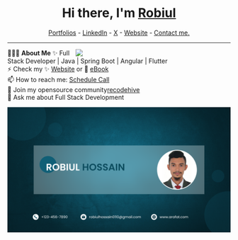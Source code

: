 <h1 align="center"> Hi there, I'm <a href="https://www.linkedin.com/in/robiul-hossain-3b202a1b9/">Robiul</a> </h1>

<!--- Adding Header Elements -->
<p align="center">
  <a href="http://sanjaykv.com/">Portfolios</a> -
  <a href="https://www.linkedin.com/in/robiul-hossain-3b202a1b9/">LinkedIn</a> - 
  <a href="#">X</a> -
  <a href="https://10minuts.vercel.app/">Website</a> -
  <a href="robiulhossain0110@gmail.com">Contact me.</a> 
</p>

-----------------------------------------------------------
👨🏻‍💻 **About Me**<img src="https://raw.githubusercontent.com/sanjay-kv/sanjay-kv/main/Assets/illustration.png" min-width="300px" max-width="300px" width="350px" align="right"> 
✨ Full Stack Developer | Java | Spring Boot | Angular | Flutter <br>
⚡ Check my ✨ [Website](https://10minuts.vercel.app/) or 🌱 [eBook](https://10minuts.vercel.app/)<br>
📫 How to reach me: [Schedule Call](https://10minuts.vercel.app/) <br>
👯 Join my opensource community[recodehive](https://github.com/Recodehive)<br>
💬 Ask me about Full Stack Development<br>
<!--- Adding Tech Stack open Section -->

<a href="" target="_blank"><img src="/image/img.png" alt=""></a>

